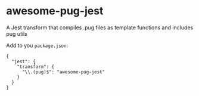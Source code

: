 # awesome-pug-jest

A Jest transform that compiles .pug files as template functions and includes pug utils


Add to you `package.json`:
```
{
  "jest": {
    "transform": {
      "\\.(pug)$": "awesome-pug-jest"
    }
  }
}
```